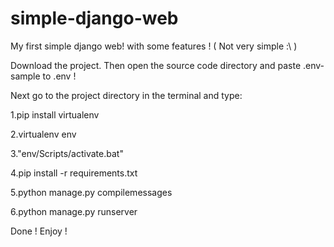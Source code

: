 # simple-django-web
My first simple django web! with some features ! ( Not very simple :\ )

Download the project. Then open the source code directory and paste .env-sample to .env !

Next go to the project directory in the terminal and type:

1.pip install virtualenv

2.virtualenv env

3."env/Scripts/activate.bat"

4.pip install -r requirements.txt

5.python manage.py compilemessages

6.python manage.py runserver

Done ! Enjoy ! 

